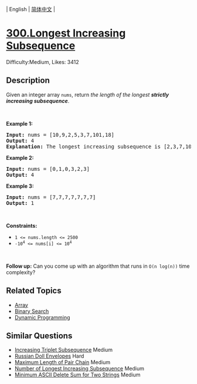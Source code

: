 
| English | [简体中文](README.md) |

# [300.Longest Increasing Subsequence](https://leetcode.com/problems/longest-increasing-subsequence/)
Difficulty:Medium, Likes: 3412

## Description

<p>Given an integer array <code>nums</code>, return <em>the length of the longest <strong>strictly increasing </strong></em><span data-keyword="subsequence-array"><em><strong>subsequence</strong></em></span>.</p>

<p>&nbsp;</p>
<p><strong class="example">Example 1:</strong></p>

<pre>
<strong>Input:</strong> nums = [10,9,2,5,3,7,101,18]
<strong>Output:</strong> 4
<strong>Explanation:</strong> The longest increasing subsequence is [2,3,7,101], therefore the length is 4.
</pre>

<p><strong class="example">Example 2:</strong></p>

<pre>
<strong>Input:</strong> nums = [0,1,0,3,2,3]
<strong>Output:</strong> 4
</pre>

<p><strong class="example">Example 3:</strong></p>

<pre>
<strong>Input:</strong> nums = [7,7,7,7,7,7,7]
<strong>Output:</strong> 1
</pre>

<p>&nbsp;</p>
<p><strong>Constraints:</strong></p>

<ul>
	<li><code>1 &lt;= nums.length &lt;= 2500</code></li>
	<li><code>-10<sup>4</sup> &lt;= nums[i] &lt;= 10<sup>4</sup></code></li>
</ul>

<p>&nbsp;</p>
<p><b>Follow up:</b>&nbsp;Can you come up with an algorithm that runs in&nbsp;<code>O(n log(n))</code> time complexity?</p>


## Related Topics

- [Array](https://leetcode.com/tag/array/)
- [Binary Search](https://leetcode.com/tag/binary-search/)
- [Dynamic Programming](https://leetcode.com/tag/dynamic-programming/)

## Similar Questions

- [Increasing Triplet Subsequence](../increasing-triplet-subsequence/README_EN.md) Medium 
- [Russian Doll Envelopes](../russian-doll-envelopes/README_EN.md) Hard 
- [Maximum Length of Pair Chain](../maximum-length-of-pair-chain/README_EN.md) Medium 
- [Number of Longest Increasing Subsequence](../number-of-longest-increasing-subsequence/README_EN.md) Medium 
- [Minimum ASCII Delete Sum for Two Strings](../minimum-ascii-delete-sum-for-two-strings/README_EN.md) Medium 
